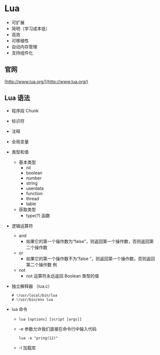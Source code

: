 # Lua

* 可扩展
* 简明（学习成本低）
* 高效
* 可移植性
* 自动内存管理
* 支持组件化

## 官网

[http://www.lua.org/](http://www.lua.org/)

## Lua 语法

* 程序段 Chunk
* 标识符
* 注释
* 全局变量
* 类型和值
  * 基本类型
    * nil
    * boolean 
    * number
    * string
    * userdata
    * function
    * thread
    * table
  * 获取类型
    * type(?) 函数
* 逻辑运算符
  * and
    * 如果它的第一个操作数为“false”，则返回第一个操作数，否则返回第二个操作数
  * or
    * 如果它的第一个操作数不为“false ”，则返回第一个操作数，否则返回第二个操作数 例
  * not
    * not 运算符永远返回 Boolean  类型的值

* 独立解释器 （lua.c）

  ```shell
  # !/usr/local/bin/lua
  # !/usr/bin/env lua
  ```

* lua 命令

  * ```lua [options] [script [args]]```

  * -e 参数允许我们直接在命令行中输入代码

    ```lua -e "pring(12)"```

  * -l 加载库

